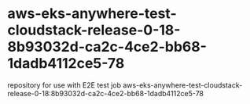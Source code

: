# aws-eks-anywhere-test-cloudstack-release-0-18-8b93032d-ca2c-4ce2-bb68-1dadb4112ce5-78
repository for use with E2E test job aws-eks-anywhere-test-cloudstack-release-0-18:8b93032d-ca2c-4ce2-bb68-1dadb4112ce5-78
